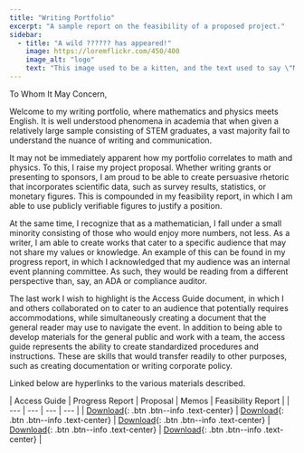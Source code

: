 ```yaml
---
title: "Writing Portfolio"
excerpt: "A sample report on the feasibility of a proposed project."
sidebar:
  - title: "A wild ?????? has appeared!"
    image: https://loremflickr.com/450/400
    image_alt: "logo"
    text: "This image used to be a kitten, and the text used to say \"Meow\", but then the kitten-generator broke. The image still might be a kitten, but it's no longer a guarantee."
---
```


To Whom It May Concern,

Welcome to my writing portfolio, where mathematics and physics meets English. It is well understood phenomena in academia that when given a relatively large sample consisting of STEM graduates, a vast majority fail to understand the nuance of writing and communication.

It may not be immediately apparent how my portfolio correlates to math and physics. To this, I raise my project proposal. Whether writing grants or presenting to sponsors, I am proud to be able to create persuasive rhetoric that incorporates scientific data, such as survey results, statistics, or monetary figures. This is compounded in my feasibility report, in which I am able to use publicly verifiable figures to justify a position.

At the same time, I recognize that as a mathematician, I fall under a small minority consisting of those who would enjoy more numbers, not less. As a writer, I am able to create works that cater to a specific audience that may not share my values or knowledge. An example of this can be found in my progress report, in which I acknowledged that my audience was an internal event planning committee. As such, they would be reading from a different perspective than, say, an ADA or compliance auditor.

The last work I wish to highlight is the Access Guide document, in which I and others collaborated on to cater to an audience that potentially requires accommodations, while simultaneously creating a document that the general reader may use to navigate the event. In addition to being able to develop materials for the general public and work with a team, the access guide represents the ability to create standardized procedures and instructions. These are skills that would transfer readily to other purposes, such as creating documentation or writing corporate policy.

Linked below are hyperlinks to the various materials described.

| Access Guide | Progress Report | Proposal | Memos | Feasibility Report |
| --- | --- | --- | --- |
| [Download](/en319/2024-05-01-access){: .btn .btn--info .text-center} | [Download](/en319/2024-05-01-progress){: .btn .btn--info .text-center} | [Download](/en319/2024-05-01-proposal){: .btn .btn--info .text-center} | [Download](/en319/2024-05-01-memos){: .btn .btn--info .text-center} | [Download](/en319/2024-05-01-feasibility){: .btn .btn--info .text-center} |
